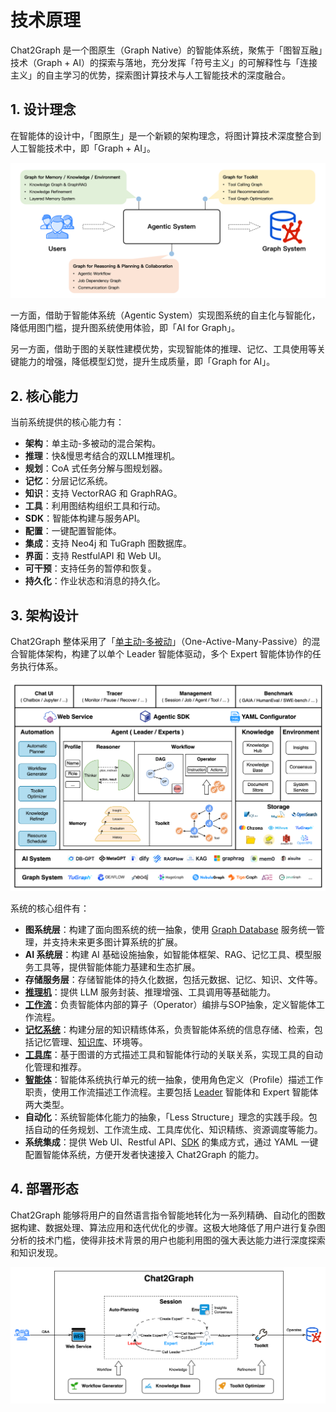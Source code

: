 # 技术原理

Chat2Graph 是一个图原生（Graph Native）的智能体系统，聚焦于「图智互融」技术（Graph + AI）的探索与落地，充分发挥「符号主义」的可解释性与「连接主义」的自主学习的优势，探索图计算技术与人工智能技术的深度融合。

## 1. 设计理念

在智能体的设计中，「图原生」是一个新颖的架构理念，将图计算技术深度整合到人工智能技术中，即「Graph + AI」。

![](../../asset/image/arch-design.png)

一方面，借助于智能体系统（Agentic System）实现图系统的自主化与智能化，降低用图门槛，提升图系统使用体验，即「AI for Graph」。

另一方面，借助于图的关联性建模优势，实现智能体的推理、记忆、工具使用等关键能力的增强，降低模型幻觉，提升生成质量，即「Graph for AI」。

## 2. 核心能力

当前系统提供的核心能力有：

* **架构**：单主动-多被动的混合架构。
* **推理**：快&慢思考结合的双LLM推理机。
* **规划**：CoA 式任务分解与图规划器。
* **记忆**：分层记忆系统。
* **知识**：支持 VectorRAG 和 GraphRAG。
* **工具**：利用图结构组织工具和行动。
* **SDK**：智能体构建与服务API。
* **配置**：一键配置智能体。
* **集成**：支持 Neo4j 和 TuGraph 图数据库。
* **界面**：支持 RestfulAPI 和 Web UI。
* **可干预**：支持任务的暂停和恢复。
* **持久化**：作业状态和消息的持久化。

## 3. 架构设计

Chat2Graph 整体采用了「[单主动-多被动](https://arxiv.org/abs/2409.11393)」（One-Active-Many-Passive）的混合智能体架构，构建了以单个 Leader 智能体驱动，多个 Expert 智能体协作的任务执行体系。

![](../../asset/image/arch.png)

系统的核心组件有：

* **图系统层**：构建了面向图系统的统一抽象，使用 [Graph Database](../cookbook/graphdb.md) 服务统一管理，并支持未来更多图计算系统的扩展。
* **AI 系统层**：构建 AI 基础设施抽象，如智能体框架、RAG、记忆工具、模型服务工具等，提供智能体能力基建和生态扩展。
* **存储服务层**：存储智能体的持久化数据，包括元数据、记忆、知识、文件等。
* **[推理机](reasoner.md)**：提供 LLM 服务封装、推理增强、工具调用等基础能力。
* **[工作流](workflow.md)**：负责智能体内部的算子（Operator）编排与SOP抽象，定义智能体工作流程。
* **[记忆系统](memory.md)**：构建分层的知识精练体系，负责智能体系统的信息存储、检索，包括记忆管理、[知识库](../cookbook/knowledgebase.md)、环境等。
* **[工具库](toolkit.md)**：基于图谱的方式描述工具和智能体行动的关联关系，实现工具的自动化管理和推荐。
* **[智能体](agent.md)**：智能体系统执行单元的统一抽象，使用角色定义（Profile）描述工作职责，使用工作流描述工作流程。主要包括 [Leader](leader.md) 智能体和 Expert 智能体两大类型。
* **自动化**：系统智能体化能力的抽象，「Less Structure」理念的实践手段。包括自动的任务规划、工作流生成、工具库优化、知识精练、资源调度等能力。
* **系统集成**：提供 Web UI、Restful API、[SDK](sdk.md) 的集成方式，通过 YAML 一键配置智能体系统，方便开发者快速接入 Chat2Graph 的能力。

## 4. 部署形态

Chat2Graph 能够将用户的自然语言指令智能地转化为一系列精确、自动化的图数据构建、数据处理、算法应用和迭代优化的步骤。这极大地降低了用户进行复杂图分析的技术门槛，使得非技术背景的用户也能利用图的强大表达能力进行深度探索和知识发现。

![](../../asset/image/arch-deploy.png)

